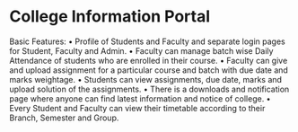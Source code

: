 # College Information Portal
Basic Features: 
•	Profile of Students and Faculty and separate login pages for Student, Faculty and Admin.
•	Faculty can manage batch wise Daily Attendance of students who are enrolled in their course.
•	Faculty can give and upload assignment for a particular course and batch with due date and marks weightage.
•	Students can view assignments, due date, marks and upload solution of the assignments.
•	There is a downloads and notification page where anyone can find latest information and notice of college.
•	Every Student and Faculty can view their timetable according to their Branch, Semester and Group. 

